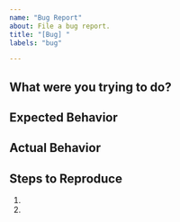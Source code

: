 ```yaml
---
name: "Bug Report"
about: File a bug report.
title: "[Bug] "
labels: "bug"

---
```


<!--
  Please provide a clear and concise description of the bug here. Include screenshots if needed.
-->

## What were you trying to do?



## Expected Behavior



## Actual Behavior



## Steps to Reproduce

1.
2.
